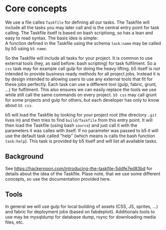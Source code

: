 # Core concepts

We use a file calles `Taskfile` for defining all our tasks. The Taskfile will include all the tasks you
may later call and is the central entry point for task calling. The Taskfile itself is based on bash
scriptiong, so has a lean and easy to read syntax. The basis idea is simple:  
A function defined in the Taskfile using the schema `task:name` may be called by b5 using `b5 name`.

So the Taskfile will include all tasks for your project. It is common to use external tools (hey, as said
before: bash scripting) for task fulfilment. So a `css` task may for example call gulp for doing the heavy
lifting. b5 itself is _not_ intended to provide business ready methods for all project jobs. Instead it
is by design intended to allowing users to use any external tools that fit for these jobs perfectly. Each
task can use a different tool (gulp, fabric, grunt, …) for fulfilment. This also ensures we can easily
replace the tools we use while still call the same commands on every project. `b5 css` may call grunt
for some projects and gulp for others, but each developer has only to know about `b5 css`.

b5 will load the Taskfile by looking for your project root (the directory `.git` lives in) and then tries
to find `build/Taskfile` from this entry point. It will then load the Taskfile (using bash `source`) and
just call it with the parameters it was calles with itself. If no parameter was passed to b5 it will use
the default task called "help" (which means is calls the bash function `task:help`). This task is provided
by b5 itself and will list all available tasks.

## Background

See https://hackernoon.com/introducing-the-taskfile-5ddfe7ed83bd for details about the idea of the Taskfile.
Plase note, that we use some different concepts, so use the documentation provided here.

## Tools

In general we will use gulp for local building of assets (CSS, JS, sprites, …) and fabric for deployment jobs
(based on fabdeploit). Additionals tools to use may be mysqldump for database dump, rsync for downloading
media files, etc.
